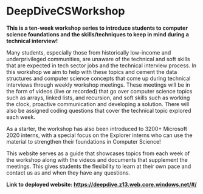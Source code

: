 # DeepDiveCSWorkshop

<b>This is a ten-week workshop series to introduce students to computer science foundations and the skills/techniques to keep in mind during a technical interview!</b>


Many students, especially those from historically low-income and underprivileged communities, are unaware of the technical and soft skills that are expected in tech sector jobs and the technical interview process. In this workshop we aim to help with these topics and cement the data structures and computer science concepts that come up during technical interviews through weekly workshop meetings. These meetings will be in the form of videos (live or recorded) that go over computer science topics such as arrays, linked lists, and recursion, and soft skills such as working the clock, proactive communication and developing a solution. There will also be assigned coding questions that cover the technical topic explored each week.

As a starter, the workshop has also been introduced to 3200+ Microsoft 2020 interns, with a special focus on the Explorer interns who can use the material to strengthen their foundations in Computer Science!


This website serves as a guide that showcases topics from each week of the workshop along with the videos and documents that supplement the meetings. This gives students the flexibility to learn at their own pace and contact us as and when they have any questions.

<b> Link to deployed website: https://deepdive.z13.web.core.windows.net/#/ </b>
